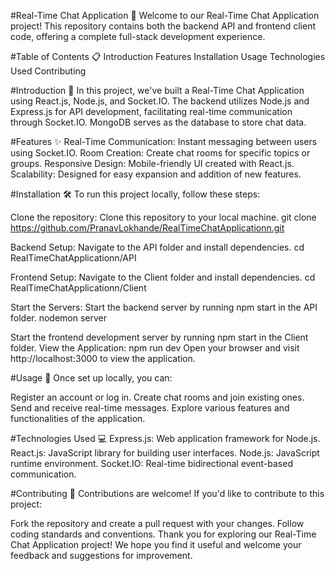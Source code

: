 #Real-Time Chat Application 🚀
Welcome to our Real-Time Chat Application project! This repository contains both the backend API and frontend client code, offering a complete full-stack development experience.

#Table of Contents 📋
Introduction
Features
Installation
Usage
Technologies Used
Contributing

#Introduction 📝
In this project, we've built a Real-Time Chat Application using React.js, Node.js, and Socket.IO. The backend utilizes Node.js and Express.js for API development, facilitating real-time communication through Socket.IO. MongoDB serves as the database to store chat data.

#Features ✨
Real-Time Communication: Instant messaging between users using Socket.IO.
Room Creation: Create chat rooms for specific topics or groups.
Responsive Design: Mobile-friendly UI created with React.js.
Scalability: Designed for easy expansion and addition of new features.

#Installation 🛠️
To run this project locally, follow these steps:

Clone the repository:
Clone this repository to your local machine.
git clone https://github.com/PranavLokhande/RealTimeChatApplicationn.git

Backend Setup:
Navigate to the API folder and install dependencies.
cd RealTimeChatApplicationn/API


Frontend Setup:
Navigate to the Client folder and install dependencies.
cd RealTimeChatApplicationn/Client 

Start the Servers:
Start the backend server by running npm start in the API folder.
nodemon server

Start the frontend development server by running npm start in the Client folder.
View the Application:
npm run dev
Open your browser and visit http://localhost:3000 to view the application.

#Usage 🚀
Once set up locally, you can:

Register an account or log in.
Create chat rooms and join existing ones.
Send and receive real-time messages.
Explore various features and functionalities of the application.

#Technologies Used 💻
Express.js: Web application framework for Node.js.
React.js: JavaScript library for building user interfaces.
Node.js: JavaScript runtime environment.
Socket.IO: Real-time bidirectional event-based communication.

#Contributing 🤝
Contributions are welcome! If you'd like to contribute to this project:

Fork the repository and create a pull request with your changes.
Follow coding standards and conventions.
Thank you for exploring our Real-Time Chat Application project! We hope you find it useful and welcome your feedback and suggestions for improvement.
